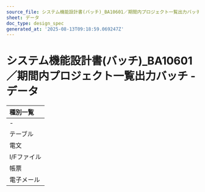 ```yaml
---
source_file: システム機能設計書(バッチ)_BA10601／期間内プロジェクト一覧出力バッチ.xlsx
sheet: データ
doc_type: design_spec
generated_at: '2025-08-13T09:18:59.069247Z'
---
```


# システム機能設計書(バッチ)_BA10601／期間内プロジェクト一覧出力バッチ - データ

|  種別一覧   |
|:--------|
| -       |
| テーブル    |
| 電文      |
| I/Fファイル |
| 帳票      |
| 電子メール   |
